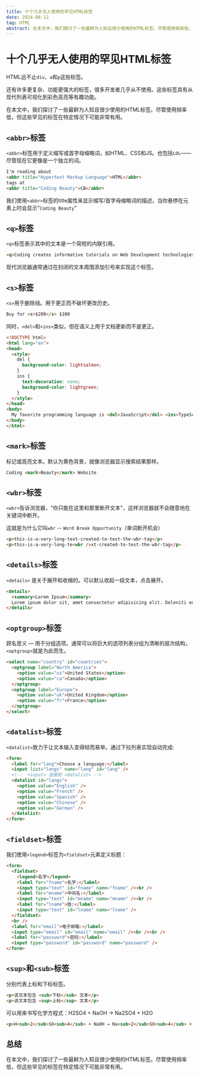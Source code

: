 ```yaml
---
title: 十个几乎无人使用的罕见HTML标签
date: 2024-08-12
tag: HTML
abstract: 在本文中，我们探讨了一些最鲜为人知且很少使用的HTML标签。尽管使用频率低，但这些罕见的标签在特定情况下可能非常有用。
---
```


# 十个几乎无人使用的罕见HTML标签

HTML远不止`div`、`a`和`p`这些标签。

还有许多更复杂、功能更强大的标签，很多开发者几乎从不使用。这些标签具有从现代列表可视化到彩色高亮等有趣功能。

在本文中，我们探讨了一些最鲜为人知且很少使用的HTML标签。尽管使用频率低，但这些罕见的标签在特定情况下可能非常有用。

## `<abbr>`标签

`<abbr>`标签用于定义缩写或首字母缩略词，如HTML、CSS和JS。也包括`LOL`——尽管现在它更像是一个独立的词。

```html
I'm reading about
<abbr title="Hypertext Markup Language">HTML</abbr>
tags at
<abbr title="Coding Beauty">CB</abbr>
```

我们使用`<abbr>`标签的title属性来显示缩写/首字母缩略词的描述，当你悬停在元素上时会显示"`Coding Beauty`"

## `<q>`标签

`<q>`标签表示其中的文本是一个简短的内联引用。

```html
<q>Coding creates informative tutorials on Web Development technologies</q>
```

现代浏览器通常通过在封闭的文本周围添加引号来实现这个标签。

## `<s>`标签

`<s>`用于删除线。用于更正而不破坏更改历史。

```html
Buy for <s>$200</s> $100
```

同时，`<del>`和`<ins>`类似，但在语义上用于文档更新而不是更正。

```html
<!DOCTYPE html>
<html lang="en">
<head>
  <style>
    del {
      background-color: lightsalmon;
    }
    ins {
      text-decoration: none;
      background-color: lightgreen;
    }
  </style>
</head>
<body>
  My favorite programming language is <del>JavaScript</del> <ins>TypeScript</ins>
</body>
</html>
```

## `<mark>`标签

标记或高亮文本。默认为黄色背景，就像浏览器显示搜索结果那样。

```html
Coding <mark>Beauty</mark> Website
```

## `<wbr>`标签

`<wbr>`告诉浏览器，"你只能在这里和那里断开文本"，这样浏览器就不会随意地在关键词中断开。

这就是为什么它叫`wbr` -- `Word Break Opportunity`（单词断开机会）

```html
<p>this-is-a-very-long-text-created-to-test-the-wbr-tag</p>
<p>this-is-a-very-long-te<wbr />xt-created-to-test-the-wbr-tag</p>
```

## `<details>`标签

`<details>` 是关于展开和收缩的。可以默认收起一段文本，点击展开。

```html
<details>
  <summary>Lorem Ipsum</summary>
  Lorem ipsum dolor sit, amet consectetur adipisicing elit. Deleniti eos quod fugiat quasi repudiandae, minus quae facere. Sed, quia? Quod cupiditate asperiores neque iste consectetur tempore eum repellat incidunt qui.
</details>
```

## `<optgroup>`标签

顾名思义 — 用于分组选项。通常可以将巨大的选项列表分组为清晰的层次结构，`<optgroup>`就是为此而生。

```html
<select name="country" id="countries">
  <optgroup label="North America">
    <option value="us">United States</option>
    <option value="ca">Canada</option>
  </optgroup>
  <optgroup label="Europe">
    <option value="uk">United Kingdom</option>
    <option value="fr">France</option>
  </optgroup>
</select>
```

## `<datalist>`标签

`<datalist>`致力于让文本输入变得轻而易举。通过下拉列表实现自动完成:

```html
<form>
  <label for="lang">Choose a language:</label>
  <input list="langs" name="lang" id="lang" />
  <!--  <input> 连接到 <datalist> -->
  <datalist id="langs">
    <option value="English" />
    <option value="French" />
    <option value="Spanish" />
    <option value="Chinese" />
    <option value="German" />
  </datalist>
</form>
```

## `<fieldset>`标签

我们使用`<legend>`标签为`<fieldset>`元素定义标题：

```html
<form>
  <fieldset>
    <legend>名字</legend>
    <label for="fname">名字:</label>
    <input type="text" id="fname" name="fname" /><br />
    <label for="mname">中间名:</label>
    <input type="text" id="mname" name="mname" /><br />
    <label for="lname">姓:</label>
    <input type="text" id="lname" name="lname" />
  </fieldset>
  <br />
  <label for="email">电子邮箱:</label>
  <input type="email" id="email" name="email" /><br /><br />
  <label for="password">密码:</label>
  <input type="password" id="password" name="password" />
</form>
```

##  `<sup>`和`<sub>`标签

分别代表上标和下标标签。

```html
<p>该文本包含 <sub>下标</sub> 文本</p>
<p>该文本包含 <sup>上标</sup> 文本</p>
```

可以用来书写化学方程式：H2SO4 + NaOH → Na2SO4 + H2O

```html
<p>H<sub>2</sub>SO<sub>4</sub> + NaOH → Na<sub>2</sub>SO<sub>4</sub> + H<sub>2</sub>O</p>
```

## 总结

在本文中，我们探讨了一些最鲜为人知且很少使用的HTML标签。尽管使用频率低，但这些罕见的标签在特定情况下可能非常有用。
